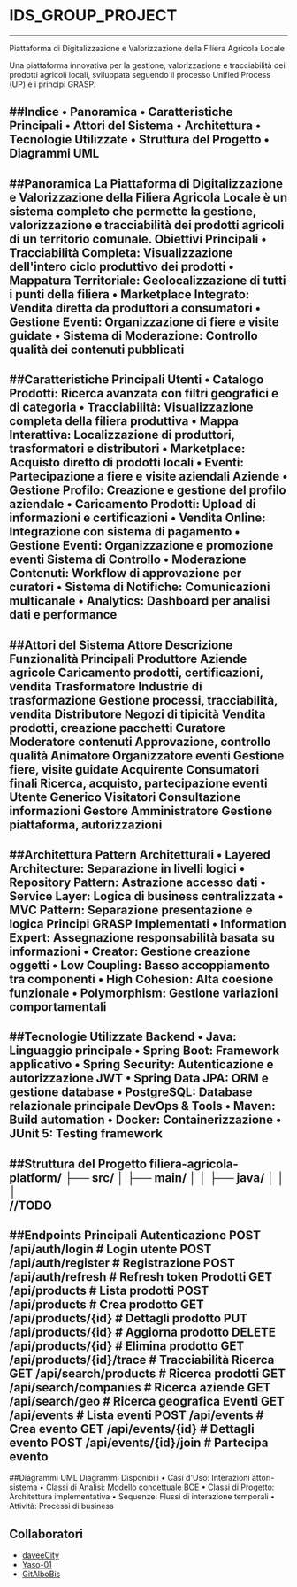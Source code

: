 # IDS_GROUP_PROJECT
--------------------------------------------------------------------------------
 Piattaforma di Digitalizzazione e Valorizzazione della Filiera Agricola Locale
       
Una piattaforma innovativa per la gestione, valorizzazione e tracciabilità dei prodotti agricoli locali, sviluppata seguendo il processo Unified Process (UP) e i principi GRASP.

##Indice
•	 Panoramica
•	 Caratteristiche Principali
•	Attori del Sistema
•	 Architettura
•	Tecnologie Utilizzate
•	Struttura del Progetto
•	Diagrammi UML
--------------------------------------------------------------------------------
##Panoramica
La Piattaforma di Digitalizzazione e Valorizzazione della Filiera Agricola Locale è un sistema completo che permette la gestione, valorizzazione e tracciabilità dei prodotti agricoli di un territorio comunale.
Obiettivi Principali
•	Tracciabilità Completa: Visualizzazione dell'intero ciclo produttivo dei prodotti
•	Mappatura Territoriale: Geolocalizzazione di tutti i punti della filiera
•	Marketplace Integrato: Vendita diretta da produttori a consumatori
•	Gestione Eventi: Organizzazione di fiere e visite guidate
•	 Sistema di Moderazione: Controllo qualità dei contenuti pubblicati
--------------------------------------------------------------------------------
##Caratteristiche Principali
Utenti
•	Catalogo Prodotti: Ricerca avanzata con filtri geografici e di categoria
•	Tracciabilità: Visualizzazione completa della filiera produttiva
•	Mappa Interattiva: Localizzazione di produttori, trasformatori e distributori
•	Marketplace: Acquisto diretto di prodotti locali
•	Eventi: Partecipazione a fiere e visite aziendali
Aziende
•	Gestione Profilo: Creazione e gestione del profilo aziendale
•	Caricamento Prodotti: Upload di informazioni e certificazioni
•	Vendita Online: Integrazione con sistema di pagamento
•	Gestione Eventi: Organizzazione e promozione eventi
Sistema di Controllo
•	Moderazione Contenuti: Workflow di approvazione per curatori
•	Sistema di Notifiche: Comunicazioni multicanale
•	Analytics: Dashboard per analisi dati e performance
--------------------------------------------------------------------------------
##Attori del Sistema
Attore	Descrizione	Funzionalità Principali
Produttore	Aziende agricole	Caricamento prodotti, certificazioni, vendita
Trasformatore	Industrie di trasformazione	Gestione processi, tracciabilità, vendita
Distributore	Negozi di tipicità	Vendita prodotti, creazione pacchetti
Curatore	Moderatore contenuti	Approvazione, controllo qualità
Animatore	Organizzatore eventi	Gestione fiere, visite guidate
Acquirente	Consumatori finali	Ricerca, acquisto, partecipazione eventi
Utente Generico	Visitatori	Consultazione informazioni
Gestore	Amministratore	Gestione piattaforma, autorizzazioni
--------------------------------------------------------------------------------
##Architettura
Pattern Architetturali
•	Layered Architecture: Separazione in livelli logici
•	Repository Pattern: Astrazione accesso dati
•	Service Layer: Logica di business centralizzata
•	MVC Pattern: Separazione presentazione e logica
Principi GRASP Implementati
•	Information Expert: Assegnazione responsabilità basata su informazioni
•	Creator: Gestione creazione oggetti
•	Low Coupling: Basso accoppiamento tra componenti
•	High Cohesion: Alta coesione funzionale
•	Polymorphism: Gestione variazioni comportamentali
--------------------------------------------------------------------------------
##Tecnologie Utilizzate
Backend
•	Java: Linguaggio principale
•	Spring Boot: Framework applicativo
•	Spring Security: Autenticazione e autorizzazione JWT
•	Spring Data JPA: ORM e gestione database
•	PostgreSQL: Database relazionale principale
DevOps & Tools
•	Maven: Build automation
•	Docker: Containerizzazione
•	JUnit 5: Testing framework
--------------------------------------------------------------------------------
##Struttura del Progetto
filiera-agricola-platform/
├── src/
│   ├── main/
│   │   ├── java/
│   │   │   
//TODO
--------------------------------------------------------------------------------
##Endpoints Principali
Autenticazione
POST /api/auth/login          # Login utente
POST /api/auth/register       # Registrazione
POST /api/auth/refresh        # Refresh token
Prodotti
GET    /api/products          # Lista prodotti
POST   /api/products          # Crea prodotto
GET    /api/products/{id}     # Dettagli prodotto
PUT    /api/products/{id}     # Aggiorna prodotto
DELETE /api/products/{id}     # Elimina prodotto
GET    /api/products/{id}/trace # Tracciabilità
Ricerca
GET /api/search/products      # Ricerca prodotti
GET /api/search/companies     # Ricerca aziende
GET /api/search/geo          # Ricerca geografica
Eventi
GET    /api/events           # Lista eventi
POST   /api/events           # Crea evento
GET    /api/events/{id}      # Dettagli evento
POST   /api/events/{id}/join # Partecipa evento
--------------------------------------------------------------------------------
##Diagrammi UML
Diagrammi Disponibili
•	Casi d'Uso: Interazioni attori-sistema
•	Classi di Analisi: Modello concettuale BCE
•	Classi di Progetto: Architettura implementativa
•	Sequenze: Flussi di interazione temporali
•	Attività: Processi di business


## Collaboratori

- [daveeCity](https://github.com/daveeCity)
- [Yaso-01](https://github.com/Yaso-01)
- [GitAlboBis](https://github.com/GitAlboBis)
